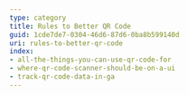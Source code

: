 ```yaml
---
type: category
title: Rules to Better QR Code
guid: 1cde7de7-0304-46d6-87d6-0ba8b599140d
uri: rules-to-better-qr-code
index:
- all-the-things-you-can-use-qr-code-for
- where-qr-code-scanner-should-be-on-a-ui
- track-qr-code-data-in-ga
---
```



